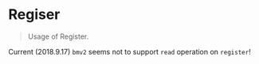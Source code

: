 # Regiser 

> Usage of Register.

Current (2018.9.17) `bmv2` seems not to support `read` operation on `register`!


